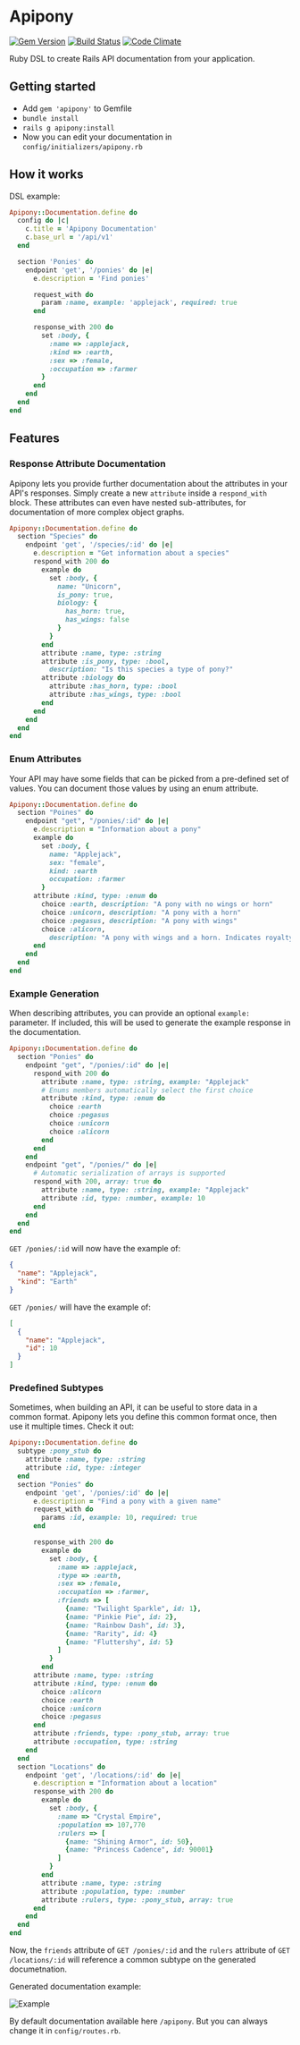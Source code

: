 # Apipony

[![Gem Version](https://badge.fury.io/rb/apipony.svg)](https://badge.fury.io/rb/apipony)
[![Build Status](https://travis-ci.org/droptheplot/apipony.svg?branch=travis)](https://travis-ci.org/droptheplot/apipony)
[![Code Climate](https://codeclimate.com/github/droptheplot/apipony/badges/gpa.svg)](https://codeclimate.com/github/droptheplot/apipony)

Ruby DSL to create Rails API documentation from your application.

## Getting started

* Add `gem 'apipony'` to Gemfile
* `bundle install`
* `rails g apipony:install`
* Now you can edit your documentation in `config/initializers/apipony.rb`

## How it works

DSL example:

```ruby
Apipony::Documentation.define do
  config do |c|
    c.title = 'Apipony Documentation'
    c.base_url = '/api/v1'
  end

  section 'Ponies' do
    endpoint 'get', '/ponies' do |e|
      e.description = 'Find ponies'

      request_with do
        param :name, example: 'applejack', required: true
      end

      response_with 200 do
        set :body, {
          :name => :applejack,
          :kind => :earth,
          :sex => :female,
          :occupation => :farmer
        }
      end
    end
  end
end
```

## Features


### Response Attribute Documentation
Apipony lets you provide further documentation about the attributes in your
API's responses. Simply create a new `attribute` inside a `respond_with` block.
These attributes can even have nested sub-attributes, for documentation of 
more complex object graphs.

```ruby
Apipony::Documentation.define do
  section "Species" do
    endpoint 'get', '/species/:id' do |e|
      e.description = "Get information about a species"
      respond_with 200 do 
        example do 
          set :body, {
            name: "Unicorn",
            is_pony: true,
            biology: {
              has_horn: true,
              has_wings: false
            }
          }
        end
        attribute :name, type: :string
        attribute :is_pony, type: :bool,
          description: "Is this species a type of pony?"
        attribute :biology do
          attribute :has_horn, type: :bool
          attribute :has_wings, type: :bool
        end
      end
    end
  end
end
```
### Enum Attributes
Your API may have some fields that can be picked from a pre-defined set of
values. You can document those values by using an enum attribute.


```ruby
Apipony::Documentation.define do
  section "Poines" do
    endpoint "get", "/ponies/:id" do |e|
      e.description = "Information about a pony"
      example do 
        set :body, {
          name: "Applejack",
          sex: "female",
          kind: :earth
          occupation: :farmer
        }
      attribute :kind, type: :enum do
        choice :earth, description: "A pony with no wings or horn"
        choice :unicorn, description: "A pony with a horn"
        choice :pegasus, description: "A pony with wings"
        choice :alicorn,
          description: "A pony with wings and a horn. Indicates royalty."
      end
    end
  end
end
```

### Example Generation
When describing attributes, you can provide an optional `example:` parameter.
If included, this will be used to generate the example response in the 
documentation. 

```ruby
Apipony::Documentation.define do
  section "Ponies" do
    endpoint "get", "/ponies/:id" do |e|
      respond_with 200 do
        attribute :name, type: :string, example: "Applejack"
        # Enums members automatically select the first choice
        attribute :kind, type: :enum do
          choice :earth
          choice :pegasus
          choice :unicorn
          choice :alicorn
        end
      end
    end
    endpoint "get", "/ponies/" do |e|
      # Automatic serialization of arrays is supported
      respond_with 200, array: true do
        attribute :name, type: :string, example: "Applejack"
        attribute :id, type: :number, example: 10
      end
    end
  end
end
```
`GET /ponies/:id` will now have the example of:

```json
{
  "name": "Applejack",
  "kind": "Earth"
}
```
`GET /ponies/` will have the example of:

```json
[
  {
    "name": "Applejack",
    "id": 10
  }
]
```

### Predefined Subtypes
Sometimes, when building an API, it can be useful to store data in a common
format. Apipony lets you define this common format once, then use it multiple
times. Check it out:

```ruby
Apipony::Documentation.define do 
  subtype :pony_stub do
    attribute :name, type: :string
    attribute :id, type: :integer
  end
  section "Ponies" do
    endpoint 'get', '/ponies/:id' do |e|
      e.description = "Find a pony with a given name"
      request_with do
        params :id, example: 10, required: true
      end

      response_with 200 do
        example do
          set :body, {
            :name => :applejack,
            :type => :earth,
            :sex => :female,
            :occupation => :farmer,
            :friends => [
              {name: "Twilight Sparkle", id: 1},
              {name: "Pinkie Pie", id: 2},
              {name: "Rainbow Dash", id: 3},
              {name: "Rarity", id: 4}
              {name: "Fluttershy", id: 5}
            ]
          }
        end
      attribute :name, type: :string
      attribute :kind, type: :enum do
        choice :alicorn
        choice :earth
        choice :unicorn
        choice :pegasus
      end
      attribute :friends, type: :pony_stub, array: true
      attribute :occupation, type: :string
    end
  end
  section "Locations" do
    endpoint 'get', '/locations/:id' do |e|
      e.description = "Information about a location"
      response_with 200 do
        example do
          set :body, {
            :name => "Crystal Empire",
            :population => 107,770
            :rulers => [
              {name: "Shining Armor", id: 50},
              {name: "Princess Cadence", id: 90001}
            ]
          }
        end
        attribute :name, type: :string
        attribute :population, type: :number
        attribute :rulers, type: :pony_stub, array: true
      end
    end
  end
end
```
Now, the `friends` attribute of `GET /ponies/:id` and the `rulers` attribute of
`GET /locations/:id` will reference a common subtype on the generated
documetnation.


Generated documentation example:

![Example](https://raw.githubusercontent.com/droptheplot/apipony/master/preview.png)

By default documentation available here `/apipony`. But you can always change it in `config/routes.rb`.
